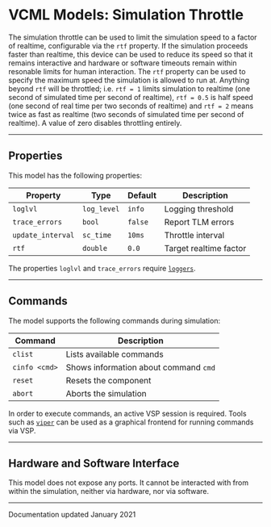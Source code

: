 # VCML Models: Simulation Throttle
The simulation throttle can be used to limit the simulation speed to a factor
of realtime, configurable via the `rtf` property. If the simulation proceeds
faster than realtime, this device can be used to reduce its speed so that it
remains interactive and hardware or software timeouts remain within resonable
limits for human interaction. The `rtf` property can be used to specify the
maximum speed the simulation is allowed to run at. Anything beyond `rtf` will
be throttled; i.e. `rtf = 1` limits simulation to realtime (one second of
simulated time per second of realtime), `rtf = 0.5` is half speed (one second
of real time per two seconds of realtime) and `rtf = 2` means twice as fast as
realtime (two seconds of simulated time per second of realtime). A value of
zero disables throttling entirely.

----
## Properties
This model has the following properties:

| Property          | Type        | Default    | Description             |
| ----------------- | ----------- | ---------- | ----------------------- |
| `loglvl`          | `log_level` | `info`     | Logging threshold       |
| `trace_errors`    | `bool`      | `false`    | Report TLM errors       |
| `update_interval` | `sc_time`   | `10ms`     | Throttle interval       |
| `rtf`             | `double`    | `0.0`      | Target realtime factor  |

The properties `loglvl` and `trace_errors` require [`loggers`](../logging.md).

----
## Commands
The model supports the following commands during simulation:

| Command       | Description                           |
| ------------- | ------------------------------------- |
| `clist`       | Lists available commands              |
| `cinfo <cmd>` | Shows information about command `cmd` |
| `reset`       | Resets the component                  |
| `abort`       | Aborts the simulation                 |

In order to execute commands, an active VSP session is required. Tools such
as [`viper`](https://github.com/janweinstock/viper/) can be used as a
graphical frontend for running commands via VSP.

----
## Hardware and Software Interface
This model does not expose any ports. It cannot be interacted with from within
the simulation, neither via hardware, nor via software.

----
Documentation updated January 2021
